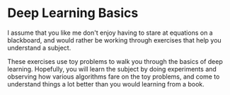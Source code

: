 # Deep Learning Basics

I assume that you like me don't enjoy having to stare at equations on a blackboard, and would rather be working through exercises that help you understand a subject.

These exercises use toy problems to walk you through the basics of deep learning.  Hopefully, you will learn the subject by doing experiments and observing how various algorithms fare on the toy problems, and come to understand things a lot better than you would learning from a book.
